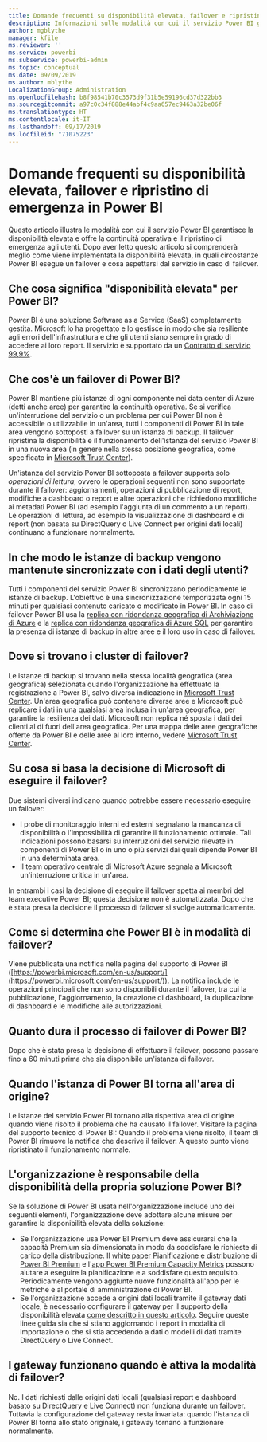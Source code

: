```yaml
---
title: Domande frequenti su disponibilità elevata, failover e ripristino di emergenza in Power BI
description: Informazioni sulle modalità con cui il servizio Power BI garantisce la disponibilità elevata e offre la continuità operativa e il ripristino di emergenza agli utenti.
author: mgblythe
manager: kfile
ms.reviewer: ''
ms.service: powerbi
ms.subservice: powerbi-admin
ms.topic: conceptual
ms.date: 09/09/2019
ms.author: mblythe
LocalizationGroup: Administration
ms.openlocfilehash: b8f98541b70c3573d9f31b5e59196cd37d322bb3
ms.sourcegitcommit: a97c0c34f888e44abf4c9aa657ec9463a32be06f
ms.translationtype: HT
ms.contentlocale: it-IT
ms.lasthandoff: 09/17/2019
ms.locfileid: "71075223"
---
```

# <a name="power-bi-high-availability-failover-and-disaster-recovery-faq"></a>Domande frequenti su disponibilità elevata, failover e ripristino di emergenza in Power BI

Questo articolo illustra le modalità con cui il servizio Power BI garantisce la disponibilità elevata e offre la continuità operativa e il ripristino di emergenza agli utenti. Dopo aver letto questo articolo si comprenderà meglio come viene implementata la disponibilità elevata, in quali circostanze Power BI esegue un failover e cosa aspettarsi dal servizio in caso di failover.

## <a name="what-does-high-availability-mean-for-power-bi"></a>Che cosa significa "disponibilità elevata" per Power BI?

Power BI è una soluzione Software as a Service (SaaS) completamente gestita.  Microsoft lo ha progettato e lo gestisce in modo che sia resiliente agli errori dell'infrastruttura e che gli utenti siano sempre in grado di accedere ai loro report.  Il servizio è supportato da un [Contratto di servizio 99,9%](http://www.microsoftvolumelicensing.com/DocumentSearch.aspx?Mode=3&DocumentTypeId=37).

## <a name="what-is-a-power-bi-failover"></a>Che cos'è un failover di Power BI?

Power BI mantiene più istanze di ogni componente nei data center di Azure (detti anche aree) per garantire la continuità operativa. Se si verifica un'interruzione del servizio o un problema per cui Power BI non è accessibile o utilizzabile in un'area, tutti i componenti di Power BI in tale area vengono sottoposti a failover su un'istanza di backup. Il failover ripristina la disponibilità e il funzionamento dell'istanza del servizio Power BI in una nuova area (in genere nella stessa posizione geografica, come specificato in [Microsoft Trust Center](https://www.microsoft.com/TrustCenter/CloudServices/business-application-platform/data-location)).

Un'istanza del servizio Power BI sottoposta a failover supporta solo _operazioni di lettura_, ovvero le operazioni seguenti non sono supportate durante il failover: aggiornamenti, operazioni di pubblicazione di report, modifiche a dashboard o report e altre operazioni che richiedono modifiche ai metadati Power BI (ad esempio l'aggiunta di un commento a un report).  Le operazioni di lettura, ad esempio la visualizzazione di dashboard e di report (non basata su DirectQuery o Live Connect per origini dati locali) continuano a funzionare normalmente.

## <a name="how-are-backup-instances-kept-in-sync-with-my-data"></a>In che modo le istanze di backup vengono mantenute sincronizzate con i dati degli utenti?

Tutti i componenti del servizio Power BI sincronizzano periodicamente le istanze di backup. L'obiettivo è una sincronizzazione temporizzata ogni 15 minuti per qualsiasi contenuto caricato o modificato in Power BI. In caso di failover Power BI usa la [replica con ridondanza geografica di Archiviazione di Azure](/azure/storage/common/storage-redundancy-grs) e la [replica con ridondanza geografica di Azure SQL](/azure/sql-database/sql-database-active-geo-replication) per garantire la presenza di istanze di backup in altre aree e il loro uso in caso di failover.

## <a name="where-are-the-failover-clusters-located"></a>Dove si trovano i cluster di failover?

Le istanze di backup si trovano nella stessa località geografica (area geografica) selezionata quando l'organizzazione ha effettuato la registrazione a Power BI, salvo diversa indicazione in [Microsoft Trust Center](https://www.microsoft.com/TrustCenter/CloudServices/business-application-platform/data-location). Un'area geografica può contenere diverse aree e Microsoft può replicare i dati in una qualsiasi area inclusa in un'area geografica, per garantire la resilienza dei dati. Microsoft non replica né sposta i dati dei clienti al di fuori dell'area geografica. Per una mappa delle aree geografiche offerte da Power BI e delle aree al loro interno, vedere [Microsoft Trust Center](https://www.microsoft.com/TrustCenter/CloudServices/business-application-platform/data-location).

## <a name="how-does-microsoft-decide-to-failover"></a>Su cosa si basa la decisione di Microsoft di eseguire il failover?

Due sistemi diversi indicano quando potrebbe essere necessario eseguire un failover:

- I probe di monitoraggio interni ed esterni segnalano la mancanza di disponibilità o l'impossibilità di garantire il funzionamento ottimale. Tali indicazioni possono basarsi su interruzioni del servizio rilevate in componenti di Power BI o in uno o più servizi dai quali dipende Power BI in una determinata area.
- Il team operativo centrale di Microsoft Azure segnala a Microsoft un'interruzione critica in un'area.

In entrambi i casi la decisione di eseguire il failover spetta ai membri del team executive Power BI; questa decisione non è automatizzata. Dopo che è stata presa la decisione il processo di failover si svolge automaticamente.

## <a name="how-do-i-know-power-bi-is-now-in-failover-mode"></a>Come si determina che Power BI è in modalità di failover?

Viene pubblicata una notifica nella pagina del supporto di Power BI ([https://powerbi.microsoft.com/en-us/support/](https://powerbi.microsoft.com/en-us/support/)). La notifica include le operazioni principali che non sono disponibili durante il failover, tra cui la pubblicazione, l'aggiornamento, la creazione di dashboard, la duplicazione di dashboard e le modifiche alle autorizzazioni.

## <a name="how-long-does-it-take-power-bi-to-fail-over"></a>Quanto dura il processo di failover di Power BI?

Dopo che è stata presa la decisione di effettuare il failover, possono passare fino a 60 minuti prima che sia disponibile un'istanza di failover.

## <a name="when-does-my-power-bi-instance-return-to-the-original-region"></a>Quando l'istanza di Power BI torna all'area di origine?

Le istanze del servizio Power BI tornano alla rispettiva area di origine quando viene risolto il problema che ha causato il failover. Visitare la pagina del supporto tecnico di Power BI: Quando il problema viene risolto, il team di Power BI rimuove la notifica che descrive il failover. A questo punto viene ripristinato il funzionamento normale.

## <a name="am-i-responsible-for-the-availability-of-my-power-bi-solution"></a>L'organizzazione è responsabile della disponibilità della propria soluzione Power BI?

Se la soluzione di Power BI usata nell'organizzazione include uno dei seguenti elementi, l'organizzazione deve adottare alcune misure per garantire la disponibilità elevata della soluzione:

- Se l'organizzazione usa Power BI Premium deve assicurarsi che la capacità Premium sia dimensionata in modo da soddisfare le richieste di carico della distribuzione.  Il [white paper Pianificazione e distribuzione di Power BI Premium](https://aka.ms/Premium-Capacity-Planning-Deployment) e l'[app Power BI Premium Capacity Metrics](service-admin-premium-monitor-capacity.md) possono aiutare a eseguire la pianificazione e a soddisfare questo requisito. Periodicamente vengono aggiunte nuove funzionalità all'app per le metriche e al portale di amministrazione di Power BI.
- Se l'organizzazione accede a origini dati locali tramite il gateway dati locale, è necessario configurare il gateway per il supporto della disponibilità elevata [come descritto in questo articolo](/data-integration/gateway/service-gateway-high-availability-clusters). Seguire queste linee guida sia che si stiano aggiornando i report in modalità di importazione o che si stia accedendo a dati o modelli di dati tramite DirectQuery o Live Connect.

## <a name="will-gateways-function-when-in-failover-mode"></a>I gateway funzionano quando è attiva la modalità di failover?

No. I dati richiesti dalle origini dati locali (qualsiasi report e dashboard basato su DirectQuery e Live Connect) non funziona durante un failover. Tuttavia la configurazione del gateway resta invariata: quando l'istanza di Power BI torna allo stato originale, i gateway tornano a funzionare normalmente.
